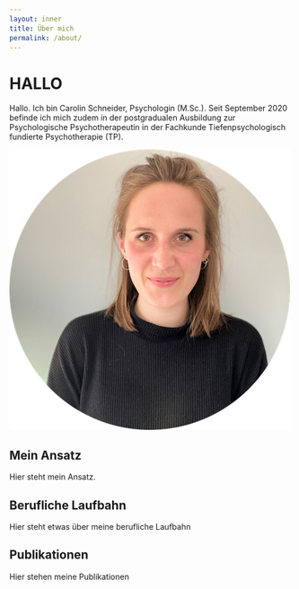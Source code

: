 ```yaml
---
layout: inner
title: Über mich
permalink: /about/
---
```


# HALLO
Hallo. Ich bin Carolin Schneider, Psychologin (M.Sc.). Seit September 2020 befinde ich mich zudem in der postgradualen Ausbildung zur Psychologische Psychotherapeutin in der Fachkunde Tiefenpsychologisch fundierte Psychotherapie (TP).

![](https://raw.githubusercontent.com/carolinschneider/carolinschneider.github.io/master/img/lini%20(2).png)

## Mein Ansatz
Hier steht mein Ansatz. 

## Berufliche Laufbahn
Hier steht etwas über meine berufliche Laufbahn

## Publikationen
Hier stehen meine Publikationen

